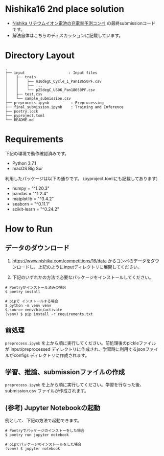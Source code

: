 # Nishika16 2nd place solution
- [Nishika リチウムイオン電池の充電率予測コンペ](https://www.nishika.com/competitions/16/summary) の最終submissionコードです。
- 解法自体はこちらのディスカッションに記載しています。


# Directory Layout
```
.
├── input                    : Input files
│    ├── train
│    │    ├── n10degC_Cycle_1_Pan18650PF.csv
│    │    ├── ...
│    │    └── p25degC_US06_Pan18650PF.csv
│    ├── test.csv
│    └── sample_submission.csv
├── preprocess.ipynb          : Preprocessing
├── final_submission.ipynb    : Training and Inference
├── poetry.lock 
├── pyproject.toml 
└── README.md
```


# Requirements
下記の環境で動作確認済みです。
- Python 3.7.1
- macOS Big Sur

利用したパッケージは以下の通りです。 (pyproject.tomlにも記載してあります)
- numpy = "^1.20.3"
- pandas = "^1.2.4"
- matplotlib = "^3.4.2"
- seaborn = "^0.11.1"
- scikit-learn = "^0.24.2"


# How to Run
## データのダウンロード
1. https://www.nishika.com/competitions/16/data からコンペのデータをダウンロードし、上記のようにinputディレクトリに展開してください。

2. 下記のいずれかの方法で必要なパッケージをインストールしてください。

```
# Poetryがインストール済みの場合
$ poetry install

# pipで インストールする場合
$ python -m venv venv
$ source venv/bin/activate
(venv) $ pip install -r requirements.txt
```


## 前処理
`preprocess.ipynb` を上から順に実行してください。前処理後のpickleファイルが input/preprocessed ディレクトリに作成され、学習時に利用するjsonファイルがconfigs ディレクトリに作成されます。


## 学習、推論、submissionファイルの作成
`preprocess.ipynb` を上から順に実行してください。学習を行なった後、submission.csv ファイルが作成されます。


## (参考) Jupyter Notebookの起動
例として、下記の方法で起動できます。
```
# Poetryでパッケージのインストーをした場合
$ poetry run jupyter notebook

# pipでパッケージのインストールをした場合
(venv) $ jupyter notebook
```